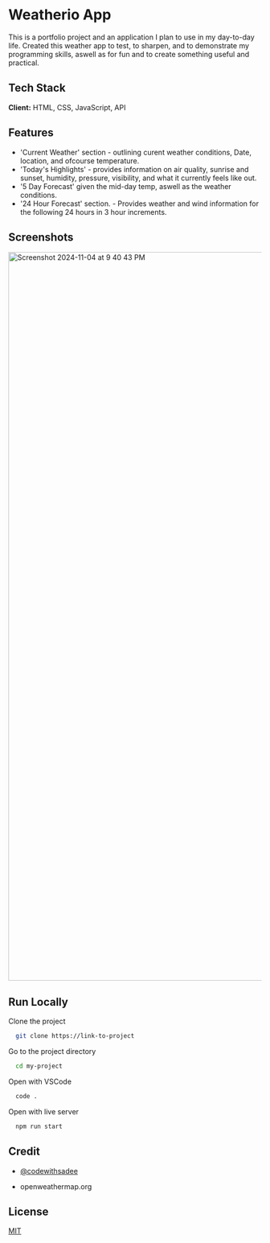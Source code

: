 
# Weatherio App

This is a portfolio project and an application I plan to use in my day-to-day life. 
Created this weather app to test, to sharpen, and to demonstrate my programming skills, aswell as for fun and to create something useful and practical.

## Tech Stack

**Client:** HTML, CSS, JavaScript, API

## Features

- 'Current Weather' section - outlining curent weather conditions, Date, location, and ofcourse temperature.
- 'Today's Highlights' - provides information on air quality, sunrise and sunset, humidity, pressure, visibility, and what it currently feels like out.
- '5 Day Forecast' given the mid-day temp, aswell as the weather conditions.
- '24 Hour Forecast' section. - Provides weather and wind information for the following 24 hours in 3 hour increments.

## Screenshots

<img width="1449" alt="Screenshot 2024-11-04 at 9 40 43 PM" src="https://github.com/user-attachments/assets/0c7f5946-9f87-4251-92c6-8d4d2c33d631">

## Run Locally

Clone the project

```bash
  git clone https://link-to-project
```

Go to the project directory

```bash
  cd my-project
```

Open with VSCode

```bash
  code .
```

Open with live server

```bash
  npm run start
```


## Credit

- [@codewithsadee](https://www.github.com/codewithsadee)

- openweathermap.org


## License

[MIT](https://choosealicense.com/licenses/mit/)

